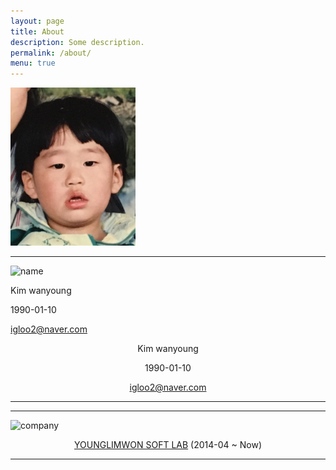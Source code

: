 ```yaml
---
layout: page
title: About
description: Some description.
permalink: /about/
menu: true
---
```


<img class="img-rounded" src="/assets/img/profile2.jpeg" alt="Kim wanyoung" width="200">

---

<img src="https://image.flaticon.com/icons/svg/1367/1367487.svg" alt="name" width="100" height="100"> 

<p align="center">

Kim wanyoung

1990-01-10

[igloo2@naver.com](mailto:igloo2@naver.com)

</p>


<center>

Kim wanyoung

1990-01-10

[igloo2@naver.com](mailto:igloo2@naver.com)

</center>

---

---

<img src="https://image.flaticon.com/icons/svg/1367/1367494.svg" alt="company" width="100" height="100"> 

<center>
  
[YOUNGLIMWON SOFT LAB](https://www.ksystem.co.kr) (2014-04 ~ Now)

</center>

---


